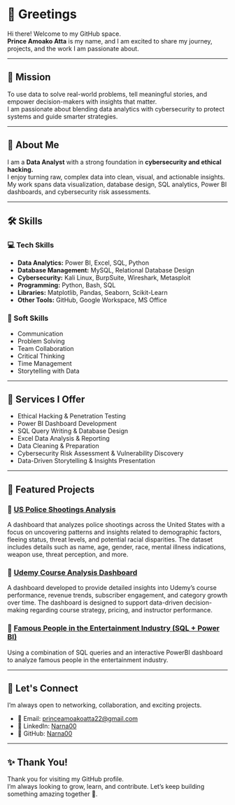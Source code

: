 # 👋 Greetings
Hi there! Welcome to my GitHub space.  
**Prince Amoako Atta** is my name, and I am excited to share my journey, projects, and the work I am passionate about.

---

## 🎯 Mission
To use data to solve real-world problems, tell meaningful stories, and empower decision-makers with insights that matter.  
I am passionate about blending data analytics with cybersecurity to protect systems and guide smarter strategies.

---

## 👤 About Me
I am a **Data Analyst** with a strong foundation in **cybersecurity and ethical hacking.**  
I enjoy turning raw, complex data into clean, visual, and actionable insights.  
My work spans data visualization, database design, SQL analytics, Power BI dashboards, and cybersecurity risk assessments.

---

## 🛠️ Skills

### 💻 Tech Skills
- **Data Analytics:** Power BI, Excel, SQL, Python
- **Database Management:** MySQL, Relational Database Design
- **Cybersecurity:** Kali Linux, BurpSuite, Wireshark, Metasploit
- **Programming:** Python, Bash, SQL
- **Libraries:** Matplotlib, Pandas, Seaborn, Scikit-Learn
- **Other Tools:** GitHub, Google Workspace, MS Office

### 🤝 Soft Skills
- Communication
- Problem Solving
- Team Collaboration
- Critical Thinking
- Time Management
- Storytelling with Data

---

## 🚀 Services I Offer
- Ethical Hacking & Penetration Testing
- Power BI Dashboard Development
- SQL Query Writing & Database Design
- Excel Data Analysis & Reporting
- Data Cleaning & Preparation
- Cybersecurity Risk Assessment & Vulnerability Discovery
- Data-Driven Storytelling & Insights Presentation

---

## 🌟 Featured Projects

### 📌 [US Police Shootings Analysis](https://github.com/Narna00/US-Police-Shooting-Excel)
A dashboard that analyzes police shootings across the United States with a focus on uncovering patterns and insights related to demographic factors, fleeing status, threat levels, and potential racial disparities. The dataset includes details such as name, age, gender, race, mental illness indications, weapon use, threat perception, and more.

### 📌 [Udemy Course Analysis Dashboard](https://github.com/Narna00/Udemy-Course-Analysis-PowerBI)
A dashboard developed to provide detailed insights into Udemy’s course performance, revenue trends, subscriber engagement, and category growth over time. The dashboard is designed to support data-driven decision-making regarding course strategy, pricing, and instructor performance.

### 📌 [Famous People in the Entertainment Industry (SQL + Power BI)](https://github.com/Narna00/Famous-People_SQL-PowerBI)
Using a combination of SQL queries and an interactive PowerBI dashboard to analyze famous people in the entertainment industry.

---

## 🤝 Let's Connect
I’m always open to networking, collaboration, and exciting projects.

- 📧 Email: princeamoakoatta22@gmail.com  
- 🔗 LinkedIn: [Narna00](https://linkedin.com/in/narna00)  
- 🔗 GitHub: [Narna00](https://github.com/Narna00)

---

## ✨ Thank You!
Thank you for visiting my GitHub profile.  
I’m always looking to grow, learn, and contribute. Let’s keep building something amazing together 🚀.
